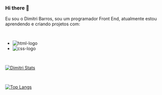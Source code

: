 ### Hi there 👋

Eu sou o Dimitri Barros, sou um programador Front End, atualmente estou aprendendo e criando projetos com:

<br>

 - <img src="https://img.shields.io/badge/HTML5-E34F26?style=for-the-badge&logo=html5&logoColor=white" alt="html-logo"/>
 - <img src="https://img.shields.io/badge/CSS3-1572B6?style=for-the-badge&logo=css3&logoColor=white" alt="css-logo"/>
 
 <br>
 
 [![Dimitri Stats](https://github-readme-stats.vercel.app/api?username=DimitriRBarros)](https://github.com/anuraghazra/github-readme-stats)
 
 <br>
 
 [![Top Langs](https://github-readme-stats.vercel.app/api/top-langs/?username=DimitriRBarros)](https://github.com/anuraghazra/github-readme-stats)
